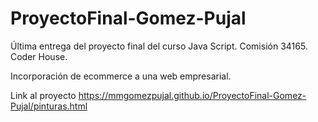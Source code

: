 # ProyectoFinal-Gomez-Pujal

Última entrega del proyecto final del curso Java Script. Comisión 34165. Coder House. 

Incorporación de ecommerce a una web empresarial. 

Link al proyecto https://mmgomezpujal.github.io/ProyectoFinal-Gomez-Pujal/pinturas.html

